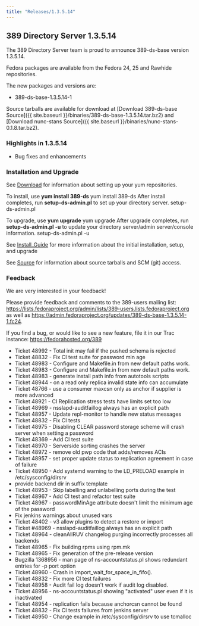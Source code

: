 ```yaml
---
title: "Releases/1.3.5.14"
---
```

389 Directory Server 1.3.5.14
-----------------------------

The 389 Directory Server team is proud to announce 389-ds-base version 1.3.5.14.

Fedora packages are available from the Fedora 24, 25 and Rawhide repositories.

The new packages and versions are:

-   389-ds-base-1.3.5.14-1

Source tarballs are available for download at [Download 389-ds-base Source]({{ site.baseurl }}/binaries/389-ds-base-1.3.5.14.tar.bz2) and [Download nunc-stans Source]({{ site.baseurl }}/binaries/nunc-stans-0.1.8.tar.bz2).

### Highlights in 1.3.5.14

-   Bug fixes and enhancements

### Installation and Upgrade

See [Download](../download.html) for information about setting up your yum repositories.

To install, use **yum install 389-ds** yum install 389-ds After install completes, run **setup-ds-admin.pl** to set up your directory server. setup-ds-admin.pl

To upgrade, use **yum upgrade** yum upgrade After upgrade completes, run **setup-ds-admin.pl -u** to update your directory server/admin server/console information. setup-ds-admin.pl -u

See [Install\_Guide](../legacy/install-guide.html) for more information about the initial installation, setup, and upgrade

See [Source](../development/source.html) for information about source tarballs and SCM (git) access.

### Feedback

We are very interested in your feedback!

Please provide feedback and comments to the 389-users mailing list: <https://lists.fedoraproject.org/admin/lists/389-users.lists.fedoraproject.org> as well as <https://admin.fedoraproject.org/updates/389-ds-base-1.3.5.14-1.fc24>.

If you find a bug, or would like to see a new feature, file it in our Trac instance: <https://fedorahosted.org/389>

-   Ticket 48992 - Total init may fail if the pushed schema is rejected
-   Ticket 48832 - Fix CI test suite for password min age
-   Ticket 48983 - Configure and Makefile.in from new default paths work.
-   Ticket 48983 - Configure and Makefile.in from new default paths work.
-   Ticket 48983 - generate install path info from autotools scripts
-   Ticket 48944 - on a read only replica invalid state info can accumulate
-   Ticket 48766 - use a consumer maxcsn only as anchor if supplier is more advanced
-   Ticket 48921 - CI Replication stress tests have limits set too low
-   Ticket 48969 - nsslapd-auditfaillog always has an explicit path
-   Ticket 48957 - Update repl-monitor to handle new status messages
-   Ticket 48832 - Fix CI tests
-   Ticket 48975 - Disabling CLEAR password storage scheme will  crash server when setting a password
-   Ticket 48369 - Add CI test suite
-   Ticket 48970 - Serverside sorting crashes the server
-   Ticket 48972 - remove old pwp code that adds/removes ACIs
-   Ticket 48957 - set proper update status to replication  agreement in case of failure
-   Ticket 48950 - Add systemd warning to the LD_PRELOAD example in /etc/sysconfig/dirsrv
-   provide backend dir in suffix template
-   Ticket 48953 - Skip labelling and unlabelling ports during the test
-   Ticket 48967 - Add CI test and refactor test suite
-   Ticket 48967 - passwordMinAge attribute doesn't limit the minimum age of the password
-   Fix jenkins warnings about unused vars
-   Ticket 48402 - v3 allow plugins to detect a restore or import
-   Ticket #48969 - nsslapd-auditfaillog always has an explicit path
-   Ticket 48964 - cleanAllRUV changelog purging incorrectly  processes all backends
-   Ticket 48965 - Fix building rpms using rpm.mk
-   Ticket 48965 - Fix generation of the pre-release version
-   Bugzilla 1368956 - man page of ns-accountstatus.pl shows redundant entries for -p port option
-   Ticket 48960 - Crash in import_wait_for_space_in_fifo().
-   Ticket 48832 - Fix more CI test failures
-   Ticket 48958 - Audit fail log doesn't work if audit log disabled.
-   Ticket 48956 - ns-accountstatus.pl showing "activated" user even if it is inactivated
-   Ticket 48954 - replication fails because anchorcsn cannot be found
-   Ticket 48832 - Fix CI tests failures from jenkins server
-   Ticket 48950 - Change example in /etc/sysconfig/dirsrv to use tcmalloc


